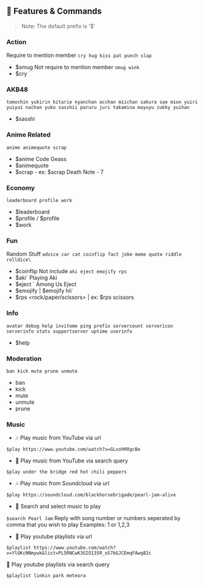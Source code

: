 ## 📝 Features & Commands

> Note: The default prefix is '$'

### Action
Require to mention member `cry hug kiss pat punch slap`
* $smug
Not require to mention member `smug wink`
* $cry <username>`

### AKB48
`tomochin yukirin kitarie nyanchan acchan miichan sakura sae mion yuiri yuiyui nachan yuko sasshii paruru juri takamina mayuyu zukky yuihan`
* $sasshi

### Anime Related
`anime animequote scrap`
* $anime Code Geass
* $animequote
* $scrap <Anime Title> - <Episode Number> ex: $scrap Death Note - 7  

### Economy
`leaderboard profile work`
* $leaderboard
* $profile / $profile <username>
* $work

### Fun
Random Stuff `advice car cat coinflip fact joke meme quote riddle rolldice\`
* $coinflip
Not include `aki eject emojify rps`
* $aki` Playing Aki
* $eject <username>` Among Us Eject
* $emojify <words> | $emojify hii`
* $rps <rock/paper/scissors> | ex: $rps scissors

### Info
`avatar debug help inviteme ping prefix servercount servericon serverinfo stats supportserver uptime userinfo`
* $help

###  Moderation
`ban kick mute prune unmute`
* ban <username>
* kick <username>
* mute <username>
* unmute <username> 
* prune <total of messages number>

### Music 
* 🎶 Play music from YouTube via url

`$play https://www.youtube.com/watch?v=GLvohMXgcBo`

* 🔎 Play music from YouTube via search query

`$play under the bridge red hot chili peppers`

* 🎶 Play music from Soundcloud via url

`$play https://soundcloud.com/blackhorsebrigade/pearl-jam-alive`

* 🔎 Search and select music to play

`$search Pearl Jam`
  Reply with song number or numbers seperated by comma that you wish to play
  Examples: 1 or 1,2,3

* 📃 Play youtube playlists via url

`$playlist https://www.youtube.com/watch?v=YlUKcNNmywk&list=PL5RNCwK3GIO13SR_o57bGJCEmqFAwq82c`

🔎 Play youtube playlists via search query

`$playlist linkin park meteora`